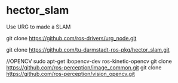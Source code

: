 # hector_slam
Use URG to made a SLAM


git clone  https://github.com/ros-drivers/urg_node.git

git clone  https://github.com/tu-darmstadt-ros-pkg/hector_slam.git

//OPENCV 
sudo apt-get ibopencv-dev ros-kinetic-opencv
git clone https://github.com/ros-perception/image_common.git
git clone https://github.com/ros-perception/vision_opencv.git
